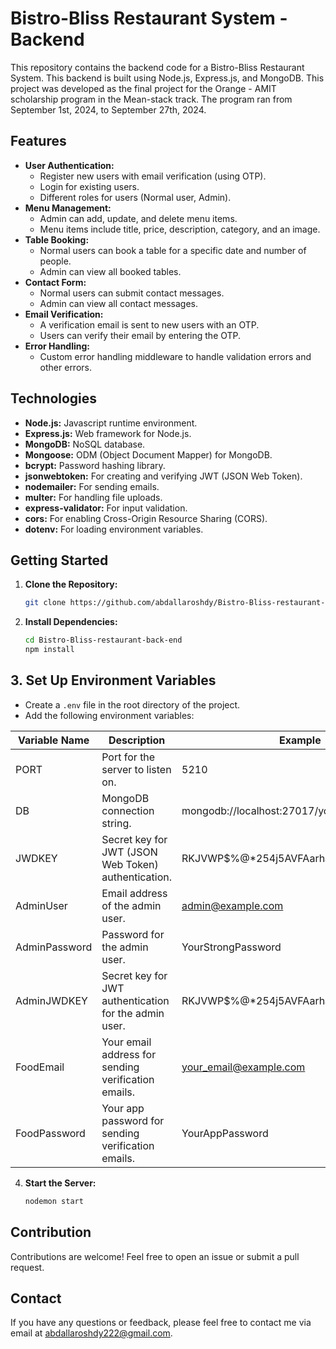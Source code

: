 # Bistro-Bliss Restaurant System - Backend

This repository contains the backend code for a Bistro-Bliss Restaurant System. This backend is built using Node.js, Express.js, and MongoDB.  This project was developed as the final project for the Orange - AMIT scholarship program in the Mean-stack track. The program ran from September 1st, 2024, to September 27th, 2024.

## Features

* **User Authentication:**
    * Register new users with email verification (using OTP).
    * Login for existing users.
    * Different roles for users (Normal user, Admin).
* **Menu Management:**
    * Admin can add, update, and delete menu items.
    * Menu items include title, price, description, category, and an image.
* **Table Booking:**
    * Normal users can book a table for a specific date and number of people.
    * Admin can view all booked tables.
* **Contact Form:**
    * Normal users can submit contact messages.
    * Admin can view all contact messages.
* **Email Verification:**
    * A verification email is sent to new users with an OTP.
    * Users can verify their email by entering the OTP.
* **Error Handling:**
    * Custom error handling middleware to handle validation errors and other errors.

## Technologies

* **Node.js:** Javascript runtime environment.
* **Express.js:** Web framework for Node.js.
* **MongoDB:** NoSQL database.
* **Mongoose:** ODM (Object Document Mapper) for MongoDB.
* **bcrypt:** Password hashing library.
* **jsonwebtoken:** For creating and verifying JWT (JSON Web Token).
* **nodemailer:** For sending emails.
* **multer:** For handling file uploads.
* **express-validator:** For input validation.
* **cors:** For enabling Cross-Origin Resource Sharing (CORS).
* **dotenv:** For loading environment variables.

## Getting Started

1. **Clone the Repository:**
   ```bash
   git clone https://github.com/abdallaroshdy/Bistro-Bliss-restaurant-back-end.git
   ```
   
2. **Install Dependencies:**
   ```bash
   cd Bistro-Bliss-restaurant-back-end
   npm install
   ```

## 3. Set Up Environment Variables

* Create a `.env` file in the root directory of the project.
* Add the following environment variables:

| Variable Name | Description | Example |
|---|---|---|
| PORT | Port for the server to listen on. | 5210 |
| DB | MongoDB connection string. | mongodb://localhost:27017/your_database_name |
| JWDKEY | Secret key for JWT (JSON Web Token) authentication. | RKJVWP$%@*254j5AVFAarha |
| AdminUser | Email address of the admin user. | admin@example.com |
| AdminPassword | Password for the admin user. | YourStrongPassword |
| AdminJWDKEY | Secret key for JWT authentication for the admin user. |  RKJVWP$%@*254j5AVFAarha |
| FoodEmail | Your email address for sending verification emails. | your_email@example.com |
| FoodPassword | Your app password for sending verification emails. | YourAppPassword |
     
4. **Start the Server:**
   ```bash
   nodemon start
   ```

## Contribution

Contributions are welcome! Feel free to open an issue or submit a pull request.

## Contact

If you have any questions or feedback, please feel free to contact me via email at abdallaroshdy222@gmail.com.
